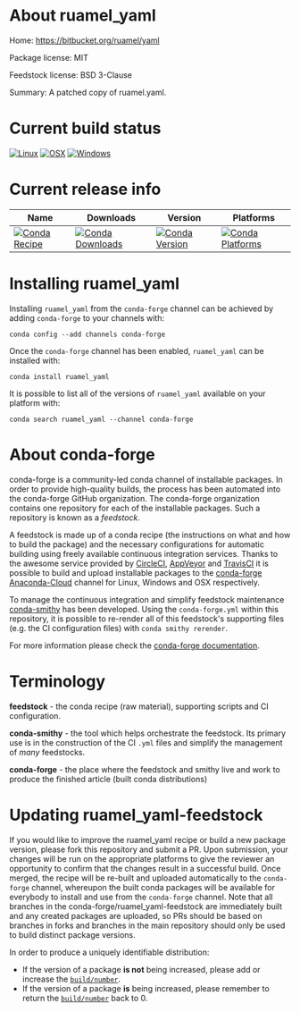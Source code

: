 About ruamel_yaml
=================

Home: https://bitbucket.org/ruamel/yaml

Package license: MIT

Feedstock license: BSD 3-Clause

Summary: A patched copy of ruamel.yaml.



Current build status
====================

[![Linux](https://img.shields.io/circleci/project/github/conda-forge/ruamel_yaml-feedstock/master.svg?label=Linux)](https://circleci.com/gh/conda-forge/ruamel_yaml-feedstock)
[![OSX](https://img.shields.io/travis/conda-forge/ruamel_yaml-feedstock/master.svg?label=macOS)](https://travis-ci.org/conda-forge/ruamel_yaml-feedstock)
[![Windows](https://img.shields.io/appveyor/ci/conda-forge/ruamel_yaml-feedstock/master.svg?label=Windows)](https://ci.appveyor.com/project/conda-forge/ruamel-yaml-feedstock/branch/master)

Current release info
====================

| Name | Downloads | Version | Platforms |
| --- | --- | --- | --- |
| [![Conda Recipe](https://img.shields.io/badge/recipe-ruamel_yaml-green.svg)](https://anaconda.org/conda-forge/ruamel_yaml) | [![Conda Downloads](https://img.shields.io/conda/dn/conda-forge/ruamel_yaml.svg)](https://anaconda.org/conda-forge/ruamel_yaml) | [![Conda Version](https://img.shields.io/conda/vn/conda-forge/ruamel_yaml.svg)](https://anaconda.org/conda-forge/ruamel_yaml) | [![Conda Platforms](https://img.shields.io/conda/pn/conda-forge/ruamel_yaml.svg)](https://anaconda.org/conda-forge/ruamel_yaml) |

Installing ruamel_yaml
======================

Installing `ruamel_yaml` from the `conda-forge` channel can be achieved by adding `conda-forge` to your channels with:

```
conda config --add channels conda-forge
```

Once the `conda-forge` channel has been enabled, `ruamel_yaml` can be installed with:

```
conda install ruamel_yaml
```

It is possible to list all of the versions of `ruamel_yaml` available on your platform with:

```
conda search ruamel_yaml --channel conda-forge
```


About conda-forge
=================

conda-forge is a community-led conda channel of installable packages.
In order to provide high-quality builds, the process has been automated into the
conda-forge GitHub organization. The conda-forge organization contains one repository
for each of the installable packages. Such a repository is known as a *feedstock*.

A feedstock is made up of a conda recipe (the instructions on what and how to build
the package) and the necessary configurations for automatic building using freely
available continuous integration services. Thanks to the awesome service provided by
[CircleCI](https://circleci.com/), [AppVeyor](http://www.appveyor.com/)
and [TravisCI](https://travis-ci.org/) it is possible to build and upload installable
packages to the [conda-forge](https://anaconda.org/conda-forge)
[Anaconda-Cloud](http://docs.anaconda.org/) channel for Linux, Windows and OSX respectively.

To manage the continuous integration and simplify feedstock maintenance
[conda-smithy](http://github.com/conda-forge/conda-smithy) has been developed.
Using the ``conda-forge.yml`` within this repository, it is possible to re-render all of
this feedstock's supporting files (e.g. the CI configuration files) with ``conda smithy rerender``.

For more information please check the [conda-forge documentation](https://conda-forge.org/docs/).

Terminology
===========

**feedstock** - the conda recipe (raw material), supporting scripts and CI configuration.

**conda-smithy** - the tool which helps orchestrate the feedstock.
                   Its primary use is in the construction of the CI ``.yml`` files
                   and simplify the management of *many* feedstocks.

**conda-forge** - the place where the feedstock and smithy live and work to
                  produce the finished article (built conda distributions)


Updating ruamel_yaml-feedstock
==============================

If you would like to improve the ruamel_yaml recipe or build a new
package version, please fork this repository and submit a PR. Upon submission,
your changes will be run on the appropriate platforms to give the reviewer an
opportunity to confirm that the changes result in a successful build. Once
merged, the recipe will be re-built and uploaded automatically to the
`conda-forge` channel, whereupon the built conda packages will be available for
everybody to install and use from the `conda-forge` channel.
Note that all branches in the conda-forge/ruamel_yaml-feedstock are
immediately built and any created packages are uploaded, so PRs should be based
on branches in forks and branches in the main repository should only be used to
build distinct package versions.

In order to produce a uniquely identifiable distribution:
 * If the version of a package **is not** being increased, please add or increase
   the [``build/number``](http://conda.pydata.org/docs/building/meta-yaml.html#build-number-and-string).
 * If the version of a package **is** being increased, please remember to return
   the [``build/number``](http://conda.pydata.org/docs/building/meta-yaml.html#build-number-and-string)
   back to 0.